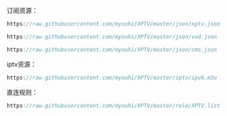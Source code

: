 订阅资源：<br>
```Java
https://raw.githubusercontent.com/myouhi/XPTV/master/json/xptv.json
```
```Java
https://raw.githubusercontent.com/myouhi/XPTV/master/json/vod.json
```
```Java
https://raw.githubusercontent.com/myouhi/XPTV/master/json/cms.json
```
iptv资源：<br>
```Java
https://raw.githubusercontent.com/myouhi/XPTV/master/iptv/ipv6.m3u
```
直连规则：<br>
```Java
https://raw.githubusercontent.com/myouhi/XPTV/master/rule/XPTV.list
```

